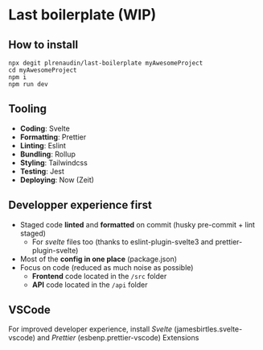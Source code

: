 # Last boilerplate (WIP)

## How to install

```
npx degit plrenaudin/last-boilerplate myAwesomeProject
cd myAwesomeProject
npm i
npm run dev
```

## Tooling

- __Coding__: Svelte
- __Formatting__: Prettier
- __Linting__: Eslint
- __Bundling__: Rollup
- __Styling__: Tailwindcss
- __Testing__: Jest
- __Deploying__: Now (Zeit)

## Developper experience first

- Staged code __linted__ and __formatted__ on commit (husky pre-commit + lint staged)
  - For _svelte_ files too (thanks to eslint-plugin-svelte3 and prettier-plugin-svelte)
- Most of the __config in one place__ (package.json)
- Focus on code (reduced as much noise as possible)
  - __Frontend__ code located in the `/src` folder
  - __API__ code located in the `/api` folder

## VSCode

For improved developer experience, install _Svelte_ (jamesbirtles.svelte-vscode) and _Prettier_ (esbenp.prettier-vscode) Extensions
